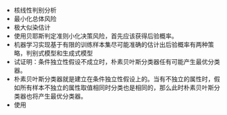 * 核线性判别分析
* 最小化总体风险
* 极大似染估计
* 使用贝耶斯判定准则小化决策风险，首先应该获得后验概率。
* 机器学习实现基于有限的训练样本集尽可能准确的估计出后验概率有两种策略，判别式模型和生成式模型
* 试证明：条件独立性假设不成立时，朴素贝叶斯分类器任有可能产生最优分类器。
* 朴素贝叶斯分类器就是建立在条件独立性假设上的。当有不独立的属性时，假如所有样本不独立的属性取值相同时分类也是相同的，那么此时朴素贝叶斯分类器也将产生最优分类器。
* 使用
